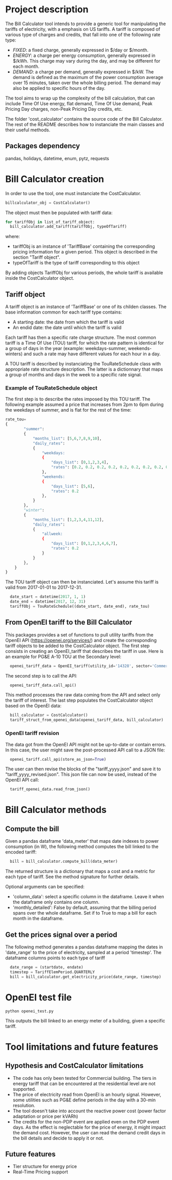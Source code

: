 # Project description

The Bill Calculator tool intends to provide a generic tool for manipulating the tariffs of electricity, with a emphasis on US tariffs. A tariff is composed of various type of charges and credits, that fall into one of the following rate type:

 - *FIXED*: a fixed charge, generally expressed in $/day or $/month.
 - *ENERGY*: a charge per energy consumption, generally expressed in $/kWh. This charge may vary during the day, and may be different for each month.
 - *DEMAND*: a charge per demand, generally expressed in $/kW. The demand is defined as the maximum of the power consumption average over 15 minutes, taken over the whole billing period. The demand may also be applied to specific hours of the day.

The tool aims to wrap up the complexity of the bill calculation, that can include Time Of Use energy, flat demand, Time Of Use demand, Peak Pricing Day charges, non-Peak Pricing Day credits, etc.

The folder 'cost_calculator' contains the source code of the Bill Calculator. The rest of the README describes how to instanciate the main classes and their useful methods.

## Packages dependency

pandas, holidays, datetime, enum, pytz, requests

# Bill Calculator creation

In order to use the tool, one must instanciate the CostCalculator.

```python
billcalculator_obj = CostCalculator()
```

The object must then be populated with tariff data:

```python
for tariffObj in list_of_tariff_object:
  bill_calculator.add_tariff(tariffObj, typeOfTariff)
```

where:
- tariffObj is an instance of 'TariffBase' containing the corresponding pricing information for a given period. This object is described in the section "Tariff object".
- typeOfTariff is the type of tariff corresponding to this object

By adding objects TariffObj for various periods, the whole tariff is available inside the CostCalculator object.

## Tariff object

A tariff object is an instance of 'TariffBase' or one of its childen classes. The base information common for each tariff type contains:

- A starting date: the date from which the tariff is valid
- An endid date: the date until which the tariff is valid

Each tariff has then a specific rate charge structure. The most common tariff is a Time Of Use (TOU) tariff, for which the rate pattern is identical for a group of days in the year (example: weekdays-summer, weekends-winters) and such a rate may have different values for each hour in a day.

A TOU tariff is described by instanciating the TouRateSchedule class with appropriate rate structure description. The latter is a dictionnary that maps a group of months and days in the week to a specific rate signal.

### Example of TouRateSchedule object

The first step is to describe the rates imposed by this TOU tariff. The following example assumed a price that increases from 2pm to 6pm during the weekdays of summer, and is flat for the rest of the time:

```python
rate_tou=
{
        "summer":
        {
            "months_list": [5,6,7,8,9,10],
            "daily_rates":
            {
                "weekdays:
                {
                    "days_list": [0,1,2,3,4],
                    "rates": [0.2, 0.2, 0.2, 0.2, 0.2, 0.2, 0.2, 0.2, 0.2, 0.2, 0.2, 0.2, 0.3, 0.3, 0.3, 0.3, 0.3, 0.3, 0.2, 0.2, 0.2, 0.2, 0.2, 0.2]
                },
                "weekends:
                {
                    "days_list": [5,6],
                    "rates": 0.2
                },
            }
        },
        "winter":
        {
            "months_list": [1,2,3,4,11,12],
            "daily_rates":
            {
                "allweek:
                {
                    "days_list": [0,1,2,3,4,6,7],
                    "rates": 0.2
                }
            }
        },
    }
}
```

The TOU tariff object can then be instanciated. Let's assume this tariff is valid from 2017-01-01 to 2017-12-31.

```python
  date_start = datetime(2017, 1, 1)
  date_end = datetime(2017, 12, 31)
  tariffObj = TouRateSchedule((date_start, date_end), rate_tou)
```

## From OpenEI tariff to the Bill Calculator

This packages provides a set of functions to pull utility tariffs from the OpenEI API (https://openei.org/services/) and create the corresponding tariff objects to be added to the CostCalculator object.
The first step consists in creating an OpenEI_tariff that describes the tariff in use. Here is an example for PG&E A-10 TOU at the Secondary level:

```python
  openei_tariff_data = OpenEI_tariff(utility_id='14328', sector='Commercial', tariff_rate_of_interest='A-10', distrib_level_of_interest='Secondary', tou=True),
```
The second step is to call the API:

```python
  openei_tariff_data.call_api()
```

This method processes the raw data coming from the API and select only the tariff of interest.
The last step populates the CostCalculator object based on the OpenEI data:

```python
  bill_calculator = CostCalculator()
  tariff_struct_from_openei_data(openei_tariff_data, bill_calculator)
```

### OpenEI tariff revision

The data got from the OpenEI API might not be up-to-date or contain errors. In this case, the user might save the post-processed API call to a JSON file:

```python
  openei_tariff.call_api(store_as_json=True)
```
The user can then revise the blocks of the "tariff_yyyy.json" and save it to "tariff_yyyy_revised.json". This json file can now be used, instead of the OpenEI API call:

```python
  tariff_openei_data.read_from_json()
```

# Bill Calculator methods

## Compute the bill

Given a pandas dataframe 'data_meter' that maps date indexes to power consumption (in W), the following method computes the bill linked to the encoded tariff:

```python
  bill = bill_calculator.compute_bill(data_meter)
```
The returned structure is a dictionary that maps a cost and a metric for each type of tariff. See the method signature for further details.

Optional arguments can be specified:

 - 'column_data': select a specific column in the dataframe. Leave it when the dataframe only contains one column.
 - 'monthly_detailed': False by default, assuming that the billing period spans over the whole dataframe. Set if to True to map a bill for each month in the dataframe.


## Get the prices signal over a period

The following method generates a pandas dataframe mapping the dates in 'date_range' to the price of electricity, sampled at a period 'timestep'. The dataframe columns points to each type of tariff

```python
  date_range = (startdate, endate)
  timestep = TariffElemPeriod.QUARTERLY
  bill = bill_calculator.get_electricity_price(date_range, timestep)
```

# OpenEI test file

`python openei_test.py`

This outputs the bill linked to an energy meter of a building, given a specific tariff. 

# Tool limitations and future features

## Hypothesis and CostCalculator limitations

 - The code has only been tested for Commercial building. The tiers in energy tariff that can be encountered at the residential level are not supported.
 - The price of electricity read from OpenEI is an hourly signal. However, some utilities such as PG&E define periods in the day with a 30-min resolution.
 - The tool doesn't take into account the reactive power cost (power factor adaptation or price per kVARh)
 - The credits for the non-PDP event are applied even on the PDP event days. As the effect is neglectable for the price of energy, it might impact the demand cost. However, the user can read the demand credit days in the bill details and decide to apply it or not.

## Future features

 - Tier structure for energy price
 - Real-Time Pricing support
